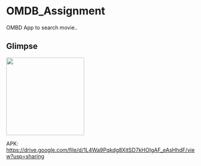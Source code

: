 # OMDB_Assignment

OMBD App to search movie..

## Glimpse

<img src="https://github.com/sahilk01/OMDB_Assignment/blob/master/omdb%20recoding.gif" width="208">

APK: https://drive.google.com/file/d/1L4Wa9Pqkdg8XitSD7kHOIgAF_eAsHhdF/view?usp=sharing
